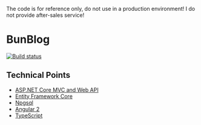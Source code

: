 The code is for reference only, do not use in a production environment! I do not provide after-sales service!

# BunBlog
[![Build status](https://ci.appveyor.com/api/projects/status/05h1ndygkw6k2lgh?svg=true)](https://ci.appveyor.com/project/huhubun/bunblog)

## Technical Points
* [ASP.NET Core MVC and Web API](https://github.com/aspnet/Mvc)
* [Entity Framework Core](https://github.com/aspnet/EntityFramework)
* [Npgsql](https://github.com/npgsql/Npgsql.EntityFrameworkCore.PostgreSQL)
* [Angular 2](https://github.com/angular/angular)
* [TypeScript](https://github.com/Microsoft/TypeScript)